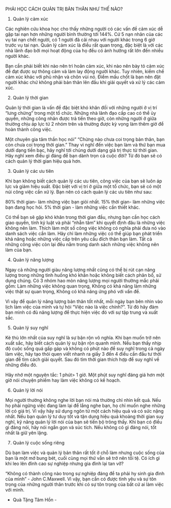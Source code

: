 PHẢI HỌC CÁCH QUẢN TRỊ BẢN THÂN NHƯ THẾ NÀO?

1. Quản lý cảm xúc

Các nghiên cứu khoa học cho thấy những người có các vấn đề cảm xúc dễ gặp tai nạn hơn những người bình thường tới 144%. Cứ 5 nạn nhân của các vụ tai nạn chết người, có 1 người đã cãi nhau với người khác trong 6 giờ trước vụ tai nạn. Quản lý cảm xúc là điều rất quan trọng, đặc biệt là với các nhà lãnh đạo bởi mọi hoạt động của họ đều có ảnh hưởng rất lớn đến nhiều người khác.

Bạn cần phải biết khi nào nên trì hoãn cảm xúc, khi nào nên bày tỏ cảm xúc đề đạt được sự thông cảm và làm lay động người khác. Tuy nhiên, kiềm chế cảm xúc khác với phủ nhận và chôn vùi nó. Điểm mấu chốt là bạn nên đặt người khác chứ không phải bản thân lên đầu khi giải quyết và xử lý các cảm xúc.

2. Quản lý thời gian

Quản lý thời gian là vấn đề đặc biệt khó khăn đối với những người ở vị trí “lưng chừng” trong một tổ chức. Những nhà lãnh đạo cấp cao có thể ủy quyền, những công nhân được trả tiền theo giờ, còn những người ở giữa thường chịu áp lực từ 2 nhóm trên và thường được kỳ vọng làm thêm giờ để hoàn thành công việc.

Một chuyên gia tâm thần học nói” “Chừng nào chưa coi trọng bản thân, bạn còn chưa coi trọng thời gian.” Thay vì nghĩ đến việc bạn làm và thứ bạn mua dưới dạng tiền bạc, hãy nghĩ tới chúng dưới dạng giá trị thực từ thời gian. Hãy nghĩ xem điều gì đáng để bạn dành trọn cả cuộc đời? Từ đó bạn sẽ có cách quản lý thời gian hiệu quả hơn.

3. Quản lý các ưu tiên

Khi bạn không biết cách quản lý các ưu tiên, công việc của bạn sẽ luôn áp lực và giảm hiệu suất. Đặc biệt với vị trí ở giữa một tổ chức, bạn sẽ có một núi công việc cần xử lý. Bạn nên có cách quản lý các ưu tiên như sau:

80% thời gian- làm những việc bạn giỏi nhất.
15% thời gian- làm những việc bạn đang học hỏi.
5% thời gian - làm những việc cần thiết khác.

Có thể bạn sẽ gặp khó khăn trong thời gian đầu, nhưng bạn cần học cách giao quyền, tính kỷ luật và phải “nhẫn tâm” khi quyết định đâu là những việc không nên làm. Thích làm một số công việc không có nghĩa phải đưa nó vào danh sách việc cần làm. Hãy chỉ làm những việc có thể giúp bạn phát triển khả năng hoặc những việc cấp trên yêu cầu đích thân bạn làm. Tất cả những công việc còn lại đều nằm trong danh sách những việc không nên làm của bạn.

4. Quản lý năng lượng

Ngay cả những người giàu năng lượng nhất cũng có thể bị rút cạn năng lượng trong những tình huống khó khăn hoặc không biết cách phân bổ, sử dụng chúng. Có 3 nhóm hao mòn năng lượng mọi người thường mắc phải gồm: Làm những việc không quan trọng, Không có khả năng làm những việc thật sự quan trọng, Không có khả năng ứng phó với vấn đề.

Vì vậy để quản lý năng lượng bản thân tốt nhất, mỗi ngày bạn bên nhìn vào lịch làm việc của mình và tự hỏi “Việc nào là việc chính?”. Từ đó hãy đảm bạn mình có đủ năng lượng để thực hiện việc đó với sự tập trung và xuất sắc.

5. Quản lý suy nghĩ

Kẻ thù lớn nhất của suy nghĩ là sự bận rộn vô nghĩa. Khi bạn muốn trở nên xuất sắc, hãy biết cách quản lý sự bận rộn quanh mình. Nếu bạn thấy nhịp độ cuộc sống quá gấp gáp và không có phút nào để suy nghĩ trong cả ngày làm việc, hãy tạo thói quen viết nhanh ra giấy 3 đến 4 điều cần đầu tư thời gian để tìm cách giải quyết. Sau đó tìm thời gian thích hợp để suy nghĩ về những điều đó.

Hãy nhớ một nguyên tắc: 1 phút> 1 giờ. Một phút suy nghĩ đáng giá hơn một giờ nói chuyện phiếm hay làm việc không có kế hoạch.

6. Quản lý lời nói

Mọi người thường không nghe lời bạn nói mà thường chỉ nhìn kết quả. Nếu họ phải ngừng việc đang làm lại để lắng nghe bạn, họ chỉ muốn nghe những lời có giá trị. Vì vậy hãy sử dụng ngôn từ một cách hiệu quả và có sức nặng nhất. Nếu bạn quản lý tư duy tốt và tận dụng hiệu quả khoảng thời gian suy nghĩ, kỹ năng quản lý lời nói của bạn sẽ tiến bộ trông thấy. Khi bạn có điều gì đáng nói, hãy nói ngắn gọn và súc tích. Nếu không có gì đáng nói, tốt nhất là giữ yên lặng.

7. Quản lý cuộc sống riêng

Dù bạn làm việc và quản lý bản thân rất tốt ở chỗ làm nhưng cuộc sống của bạn là một mớ bung bét, cuối cùng mọi thứ vẫn sẽ trở nên tồi tệ. Có ích gì khi leo lên đỉnh cao sự nghiệp nhưng gia đình lại tan vỡ?

“Không có thành công nào trong sự nghiệp đáng để ta phải hy sinh gia đình của mình” - John C.Maxwell. Vì vậy, bạn cần có được tình yêu và sự tôn trọng của những người thân trước khi có sự tôn trọng của bất cứ ai làm việc với mình.

- Quà Tặng Tâm Hồn -